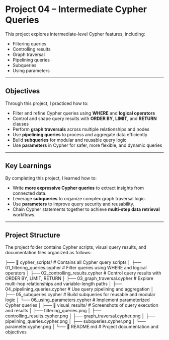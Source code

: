 # Project 04 – Intermediate Cypher Queries

This project explores intermediate-level Cypher features, including:
- Filtering queries  
- Controlling results  
- Graph traversal  
- Pipelining queries  
- Subqueries  
- Using parameters  


---

## Objectives

Through this project, I practiced how to:

- Filter and refine Cypher queries using **WHERE** and **logical operators**  
- Control and shape query results with **ORDER BY**, **LIMIT**, and **RETURN** clauses  
- Perform **graph traversals** across multiple relationships and nodes  
- Use **pipelining queries** to process and aggregate data efficiently  
- Build **subqueries** for modular and reusable query logic  
- Use **parameters** in Cypher for safer, more flexible, and dynamic queries  

---

## Key Learnings

By completing this project, I learned how to:
- Write **more expressive Cypher queries** to extract insights from connected data.  
- Leverage **subqueries** to organize complex graph traversal logic.  
- Use **parameters** to improve query security and reusability.  
- Chain Cypher statements together to achieve **multi-step data retrieval** workflows.  

---

## Project Structure

The project folder contains Cypher scripts, visual query results, and documentation files organized as follows:

├── 📁 cypher_scripts/ # Contains all Cypher query scripts
│ ├── 01_filtering_queries.cypher # Filter queries using WHERE and logical operators
│ ├── 02_controlling_results.cypher # Control query results with ORDER BY, LIMIT, RETURN
│ ├── 03_graph_traversal.cypher # Explore multi-hop relationships and variable-length paths
│ ├── 04_pipelining_queries.cypher # Use query pipelining and aggregation
│ ├── 05_subqueries.cypher # Build subqueries for reusable and modular logic
│ └── 06_using_parameters.cypher # Implement parameterized Cypher queries
│
├── 📁 visual_results/ # Screenshots of query execution and results
│ ├── filtering_queries.png
│ ├── controlling_results.cypher.png
│ ├── graph_traversal.cypher.png
│ ├── pipelining_queries.cypher.png
│ ├── subqueries.cypher.png
│ └── parameter.cypher.png
│
└── 📄 README.md # Project documentation and objectives
